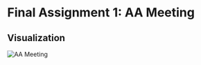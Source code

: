 # Final Assignment 1: AA Meeting #

## Visualization ##

![AA Meeting](https://cdn.glitch.com/61c10fc6-dfca-4d95-aa4b-d0b7b2d3880a%2FAA%20Meeting.png?1544912845010 "AA Meeting")
